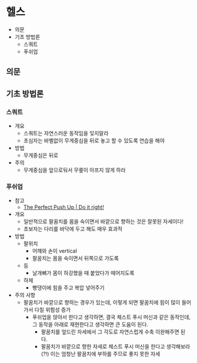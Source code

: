# 헬스

- 의문
- 기초 방법론
  - 스쿼트
  - 푸쉬업

## 의문

## 기초 방법론

### 스쿼트

- 개요
  - 스쿼트는 자연스러운 동작임을 잊지말라
  - 초심자는 바벨없이 무게중심을 뒤로 놓고 할 수 있도록 연습을 해야
- 방법
  - 무게중심은 뒤로
- 주의
  - 무게중심을 앞으로둬서 무릎이 아프지 않게 하라

### 푸쉬업

- 참고
  - [The Perfect Push Up | Do it right!](https://www.youtube.com/watch?v=IODxDxX7oi4)
- 개요
  - 일반적으로 팔꿈치를 몸을 숙이면서 바깥으로 향하는 것은 잘못된 자세이다!
  - 초보자는 다리를 바닥에 두고 해도 매우 효과적
- 방법
  - 팔위치
    - 어꺠와 손이 vertical
    - 팔꿈치는 몸을 숙이면서 뒤쪽으로 가도록
  - 등
    - 날개뼈가 몸이 하강했을 때 붙었다가 떼어지도록
  - 하체
    - 빵댕이에 힘을 주고 복압 넣어주기
- 주의 사항
  - 팔꿈치가 바깥으로 향하는 경우가 있는데, 이렇게 되면 팔꿈치에 힘이 많이 들어가서 다칠 위험성 증가
    - 푸쉬업을 앉아서 한다고 생각하면, 결국 체스트 푸시 머신과 같은 동작인데, 그 동작을 아래로 재현한다고 생각하면 큰 도움이 된다.
      - 팔꿈치를 엎드린 자세에서 그 각도로 자연스럽게 수축 이완해주면 된다.
      - 팔꿈치가 바깥으로 향한 자세로 체스트 푸시 머신을 한다고 생각해보라(?!) 이는 엄청난 팔꿈치에 부하를 주므로 좋지 못한 자세

